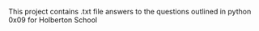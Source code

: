 This project contains .txt file answers to the questions outlined in python 0x09 for Holberton School
